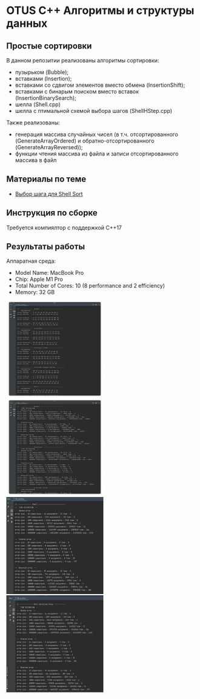# OTUS C++ Алгоритмы и структуры данных

## Простые сортировки

В данном репозитии реализованы алгоритмы сортировки:
- пузырьком (Bubble);
- вставками (Insertion);
- вставками со сдвигом элементов вместо обмена (InsertionShift);
- вставками с бинарым поиском вместо вставок (InsertionBinarySearch);
- шелла (Shell.cpp)
- шелла с птимальной схемой выбора шагов (ShellHStep.cpp)

Также реализованы: 
- генерация массива случайных чисел (в т.ч. отсортированного (GenerateArrayOrdered) и обратно-отсортированного (GenerateArrayReversed));
- функции чтения массива из файла и записи отсортированного массива в файл

## Материалы по теме
- [Выбор шага для Shell Sort](https://www.epaperpress.com/sortsearchRussian/shl.html)

## Инструкция по сборке

Требуется компиялтор с поддержкой C++17

## Результаты работы

Аппаратная среда:
- Model Name: MacBook Pro
- Chip:	Apple M1 Pro
- Total Number of Cores: 10 (8 performance and 2 efficiency)
- Memory: 32 GB

<p align="left">
  <img src="additional/Validation.png"   style="width:256px; height:256px;">
  <img src="additional/SpeedTest.png"   style="width:256px; height:256px;">
  <img src="additional/Shell_2.png"   style="width:256px; height:256px;">
  <img src="additional/Shell_h.png"   style="width:256px; height:256px;">
</p>